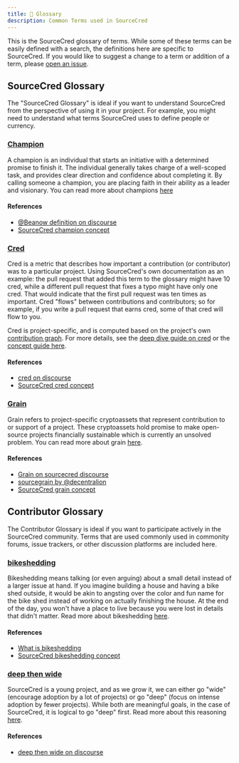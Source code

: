 ```yaml
---
title: 📕 Glossary
description: Common Terms used in SourceCred
---
```


This is the SourceCred glossary of terms. While some of these terms can be
easily defined with a search, the definitions here are specific to SourceCred.
If you would like to suggest a change to a term or addition of a term,
please [open an issue](https://github.com/sourcecred/docs/issues).


## SourceCred Glossary

The "SourceCred Glossary" is ideal if you want to understand SourceCred 
from the perspective of using it in your project. For example, you
might need to understand what terms SourceCred uses to define people
or currency.

### [Champion](../concepts/champion.md)

A champion is an individual that starts an initiative with a determined promise
to finish it. The individual generally takes charge of a well-scoped task, and
provides clear direction and confidence about completing it. By calling someone
a champion, you are placing faith in their ability as a leader and visionary.
You can read more about champions [here](../concepts/champion.md)

#### References

 - [@Beanow definition on discourse](https://discourse.sourcecred.io/t/about-champions-and-heroes/291)
 - [SourceCred champion concept](../concepts/champion.md)

### [Cred](../concepts/cred.md)

Cred is a metric that describes how important a contribution (or contributor) was to a particular project. Using SourceCred's own documentation as an example: the pull request that added this term to the glossary might have 10 cred, while a different pull request that fixes a typo might have only one cred. That would indicate that the first pull request was ten times as important. Cred "flows" between contributions and contributors; so for example, if you write a pull request that earns cred, some of that cred will flow to you.

Cred is project-specific, and is computed based on the project's own [contribution graph](https://sourcecred.io/cred/timeline/@sourcecred/). For more details, see the [deep dive guide on cred](https://discourse.sourcecred.io/t/a-gentle-introduction-to-cred/20) or the [concept guide here](../concepts/cred.md).

#### References

 - [cred on discourse](https://discourse.sourcecred.io/t/a-gentle-introduction-to-cred/20)
 - [SourceCred cred concept](../concepts/cred.md)

### [Grain](../concepts/grain.md)

Grain refers to project-specific cryptoassets that represent contribution to or support of a project. These cryptoassets hold promise to make open-source projects financially sustainable which is currently an unsolved problem. You can read more about grain [here](../concepts/grain.md).

#### References

 - [Grain on sourcecred discourse](https://discourse.sourcecred.io/t/grain-a-project-specific-cred-powered-token/147)
 - [sourcegrain by @decentralion](https://github.com/sourcegrain/mission)
 - [SourceCred grain concept](../concepts/grain.md)


## Contributor Glossary

The Contributor Glossary is ideal if you want to participate actively
in the SourceCred community. Terms that are used commonly used in commonity forums,
issue trackers, or other discussion platforms are included here.

### [bikeshedding](../concepts/bikeshedding.md)

Bikeshedding means talking (or even arguing) about a small detail instead of a larger issue at hand. 
If you imagine building a house and having a bike shed outside, it would be akin
to angsting over the color and fun name for the bike shed instead of working on
actually finishing the house. At the end of the day, you won't have a place to live
because you were lost in details that didn't matter. Read more about bikeshedding [here](../concepts/bikeshedding.md).

#### References

 - [What is bikeshedding](https://css-tricks.com/what-is-bikeshedding/)
 - [SourceCred bikeshedding concept](../concepts/bikeshedding.md)

### [deep then wide](../concepts/deep-then-wide.md)

SourceCred is a young project, and as we grow it, we can either go "wide" (encourage
adoption by a lot of projects) or go "deep" (focus on intense adoption by fewer projects).
While both are meaningful goals, in the case of SourceCred, it is logical to go "deep"
first. Read more about this reasoning [here](../concepts/deep-then-wide.md).

#### References

 - [deep then wide on discourse](https://discourse.sourcecred.io/t/deep-then-wide/102)

